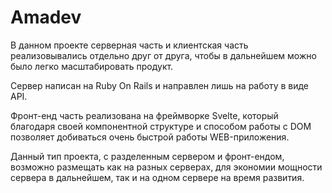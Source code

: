 # Amadev

В данном проекте серверная часть и клиентская часть реализовывались отдельно друг от друга, чтобы в дальнейшем можно было легко масштабировать продукт.

Сервер написан на Ruby On Rails и направлен лишь на работу в виде API.

Фронт-енд часть реализована на фреймворке Svelte, который благодаря своей компонентной структуре и способом работы с DOM позволяет добиваться очень быстрой работы WEB-приложения.

Данный тип проекта, с разделенным сервером и фронт-ендом, возможно размещать как на разных серверах, для экономии мощности сервера в дальнейшем, так и на одном сервере на время развития.
